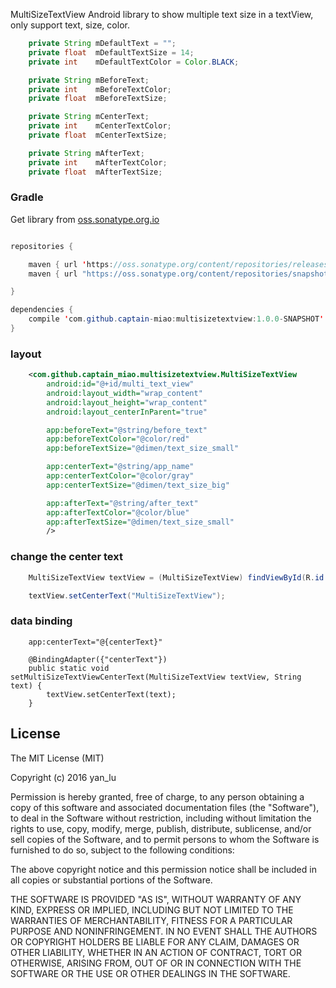 MultiSizeTextView
Android library to show multiple text size in a textView, only support text, size, color.
```java
    private String mDefaultText = "";
    private float  mDefaultTextSize = 14;
    private int    mDefaultTextColor = Color.BLACK;

    private String mBeforeText;
    private int    mBeforeTextColor;
    private float  mBeforeTextSize;

    private String mCenterText;
    private int    mCenterTextColor;
    private float  mCenterTextSize;

    private String mAfterText;
    private int    mAfterTextColor;
    private float  mAfterTextSize;
```
### Gradle
Get library from  [oss.sonatype.org.io](https://oss.sonatype.org/content/repositories/snapshots)
```java

repositories {

    maven { url 'https://oss.sonatype.org/content/repositories/releases' }
    maven { url "https://oss.sonatype.org/content/repositories/snapshots" }

}

dependencies {
    compile 'com.github.captain-miao:multisizetextview:1.0.0-SNAPSHOT'
}

```
### layout
```xml
    <com.github.captain_miao.multisizetextview.MultiSizeTextView
        android:id="@+id/multi_text_view"
        android:layout_width="wrap_content"
        android:layout_height="wrap_content"
        android:layout_centerInParent="true"

        app:beforeText="@string/before_text"
        app:beforeTextColor="@color/red"
        app:beforeTextSize="@dimen/text_size_small"

        app:centerText="@string/app_name"
        app:centerTextColor="@color/gray"
        app:centerTextSize="@dimen/text_size_big"

        app:afterText="@string/after_text"
        app:afterTextColor="@color/blue"
        app:afterTextSize="@dimen/text_size_small"
        />
```
### change the center text
```java
    MultiSizeTextView textView = (MultiSizeTextView) findViewById(R.id.multi_text_view);

    textView.setCenterText("MultiSizeTextView");
```

### data binding
```
    app:centerText="@{centerText}"

    @BindingAdapter({"centerText"})
    public static void setMultiSizeTextViewCenterText(MultiSizeTextView textView, String text) {
        textView.setCenterText(text);
    }
```

## License
The MIT License (MIT)

Copyright (c) 2016 yan_lu

Permission is hereby granted, free of charge, to any person obtaining a copy
of this software and associated documentation files (the "Software"), to deal
in the Software without restriction, including without limitation the rights
to use, copy, modify, merge, publish, distribute, sublicense, and/or sell
copies of the Software, and to permit persons to whom the Software is
furnished to do so, subject to the following conditions:

The above copyright notice and this permission notice shall be included in all
copies or substantial portions of the Software.

THE SOFTWARE IS PROVIDED "AS IS", WITHOUT WARRANTY OF ANY KIND, EXPRESS OR
IMPLIED, INCLUDING BUT NOT LIMITED TO THE WARRANTIES OF MERCHANTABILITY,
FITNESS FOR A PARTICULAR PURPOSE AND NONINFRINGEMENT. IN NO EVENT SHALL THE
AUTHORS OR COPYRIGHT HOLDERS BE LIABLE FOR ANY CLAIM, DAMAGES OR OTHER
LIABILITY, WHETHER IN AN ACTION OF CONTRACT, TORT OR OTHERWISE, ARISING FROM,
OUT OF OR IN CONNECTION WITH THE SOFTWARE OR THE USE OR OTHER DEALINGS IN THE
SOFTWARE.

